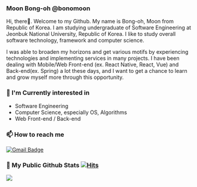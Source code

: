 ### Moon Bong-oh @bonomoon
<!--
**bonomoon/bonomoon** is a ✨ _special_ ✨ repository because its `README.md` (this file) appears on your GitHub profile.

Here are some ideas to get you started:

- 🔭 I’m currently working on ...
- 🌱 I’m currently learning ...
- 👯 I’m looking to collaborate on ...
- 🤔 I’m looking for help with ...
- 💬 Ask me about ...
- 📫 How to reach me: ...
- 😄 Pronouns: ...
- ⚡ Fun fact: ...
-->

 Hi, there👋. Welcome to my Github. My name is Bong-oh, Moon from Republic of Korea. I am studying undergraduate of Software Engineering at Jeonbuk National University, Republic of Korea. I like to study overall software technology, framework and computer science.
 
 I was able to broaden my horizons and get various motifs by experiencing technologies and implementing services in many projects. I have been dealing with Mobile/Web Front-end (ex. React Native, React, Vue) and Back-end(ex. Spring) a lot these days, and I want to get a chance to learn and grow myself more through this opportunity.

<!-- Currently, I'm interested in web or application development, especially front-end development such as React or React Native.  -->

### 🔭 I'm Currently interested in

- Software Engineering
- Computer Science, especially OS, Algorithms
- Web Front-end / Back-end

### 📫 How to reach me

[![Gmail Badge](https://img.shields.io/badge/Gmail-d14836?style=flat-square&logo=Gmail&logoColor=white&link=mailto:moonbonoz@gmail.com)](mailto:moonbonoz@gmail.com)

### 📃 My Public Github Stats  [![Hits](https://hits.seeyoufarm.com/api/count/incr/badge.svg?url=https%3A%2F%2Fgithub.com%2Fbonomoon)](https://hits.seeyoufarm.com)


![](https://github-readme-stats.vercel.app/api?username=bonomoon&show_icons=true&hide_border=False)
